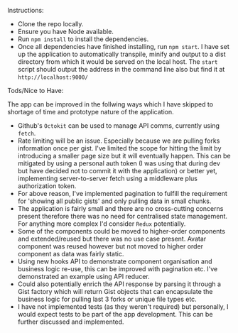 Instructions:

- Clone the repo locally.
- Ensure you have Node available.
- Run `npm install` to install the dependencies.
- Once all dependencies have finished installing, run `npm start`. I have set up the application to automatically transpile, minify and output to a dist directory from which it would be served on the local host. The `start` script should output the address in the command line also but find it at `http://localhost:9000/`

Tods/Nice to Have:

The app can be improved in the follwing ways which I have skipped to shortage of time and prototype nature of the application.

- Github's `Octokit` can be used to manage API comms, currently using `fetch`.
- Rate limiting will be an issue. Especially because we are pulling forks information once per gist. I've limited the scope for hitting the limit by introducing a smaller page size but it will eventually happen. This can be mitigated by using a personal auth token (I was using that during dev but have decided not to commit it with the application) or better yet, implementing server-to-server fetch using a middleware plus authorization token.
- For above reason, I've implemented pagination to fulfill the requirement for 'showing all public gists' and only pulling data in small chunks.
- The application is fairly small and there are no cross-cutting concerns present therefore there was no need for centralised state management. For anything more complex I'd consider `Redux` potentially.
- Some of the components could be moved to higher-order components and extended/reused but there was no use case present. Avatar component was reused however but not moved to higher order component as data was fairly static.
- Using new hooks API to demonstrate component organisation and business logic re-use, this can be improved with pagination etc. I've demonstrated an example using API reducer.
- Could also potentially enrich the API response by parsing it through a Gist factory which will return Gist objects that can encapsulate the business logic for pulling last 3 forks or unique file types etc.
- I have not implemented tests (as they weren't required) but personally, I would expect tests to be part of the app development. This can be further discussed and implemented.